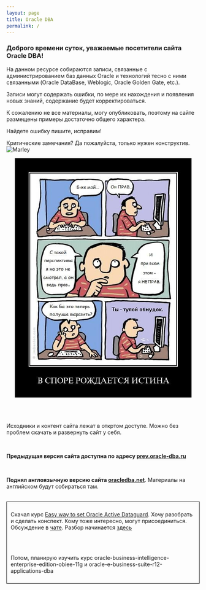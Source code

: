 ```yaml
---
layout: page
title: Oracle DBA
permalink: /
---
```


<h3>Доброго времени суток, уважаемые посетители сайта Oracle DBA!</h3>

На данном ресурсе собираются записи, связанные с администрированием баз данных Oracle и технологий тесно с ними связанными (Oracle DataBase, Weblogic, Oracle Golden Gate, etc.).<br/>

Записи могут содержать ошибки, по мере их нахождения и появления новых знаний, содержание будет корректироваться.


К сожалению не все материалы, могу опубликовать, поэтому на сайте размещены примеры достаточно общего характера.


Найдете ошибку пишите, исправим!


Критические замечания? Да пожалуйста, только нужен конструктив.
<br/><img src="http://img.fotografii.org/a3333333mail.gif" alt="Marley" border="0" />


<div align="center">
	<img src="/website/pictures/kritika.jpg" alt="Oracle DBA" border="0" />
</div>


<br/><br/>

Исходники и контент сайта лежат в откртом доступе. Можно без проблем скачать и развернуть сайт у себя.

<br/>

**Предыдущая версия сайта доступна по адресу <a href="http://prev.oracle-dba.ru">prev.oracle-dba.ru</a>**

<br/>

**Поднял англоязычную версию сайта <a href="http://oracledba.net">oracledba.net</a>**. Материалы на английском будут собираться там.


<br/>

<div style="padding:10px; border:thin solid black;">

Скачал курс <a href="https://www.udemy.com/easy-way-to-set-oracle-active-dataguard/">Easy way to set Oracle Active Dataguard</a>. Хочу разобрать и сделать конспект. Кому тоже интересно, могут присоединиться. Обсуждение в <a href="/chat/">чате</a>. Разбор начинается <a href="/oracle-database-installation/dataguard/linux/6.7/oracle/12.1/">здесь</a>


<br/><br/>

Потом, планирую изучить курс oracle-business-intelligence-enterprise-edition-obiee-11g  и oracle-e-business-suite-r12-applications-dba

</div>
